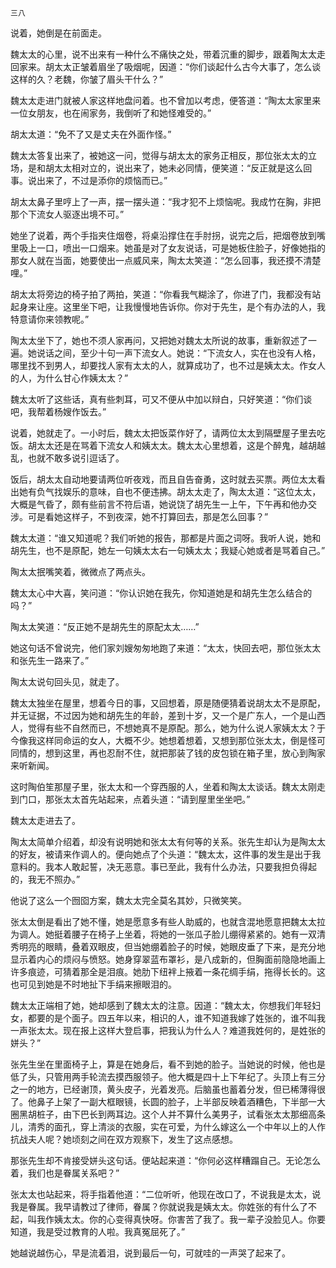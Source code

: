     三八 

   说着，她倒是在前面走。

   魏太太的心里，说不出来有一种什么不痛快之处，带着沉重的脚步，跟着陶太太走回家来。胡太太正皱着眉坐了吸烟呢，因道：“你们谈起什么古今大事了，怎么谈这样的久？老魏，你皱了眉头干什么？”

   魏太太走进门就被人家这样地盘问着。也不曾加以考虑，便答道：“陶太太家里来一位女朋友，也在闹家务，我倒听了和她怪难受的。”

   胡太太道：“免不了又是丈夫在外面作怪。”

   魏太太答复出来了，被她这一问，觉得与胡太太的家务正相反，那位张太太的立场，是和胡太太相对立的，说出来了，她未必同情，便笑道：“反正就是这么回事。说出来了，不过是添你的烦恼而已。”

   胡太太鼻子里哼上了一声，摆一摆头道：“我才犯不上烦恼呢。我成竹在胸，非把那个下流女人驱逐出境不可。”

   她坐了说着，两个手指夹住烟卷，将桌沿撑住在手肘拐，说完之后，把烟卷放到嘴里吸上一口，喷出一口烟来。她虽是对了女友说话，可是她板住脸子，好像她指的那女人就在当面，她要使出一点威风来，陶太太笑道：“怎么回事，我还摸不清楚哩。”

   胡太太将旁边的椅子拍了两拍，笑道：“你看我气糊涂了，你进了门，我都没有站起身来让座。这里坐下吧，让我慢慢地告诉你。你对于先生，是个有办法的人，我特意请你来领教呢。”

   陶太太坐下了，她也不须人家再问，又把她对魏太太所说的故事，重新叙述了一遍。她说话之间，至少十句一声下流女人。她说：“下流女人，实在也没有人格，哪里找不到男人，却要找人家有太太的人，就算成功了，也不过是姨太太。作女人的人，为什么甘心作姨太太？”

   魏太太听了这些话，真有些刺耳，可又不便从中加以辩白，只好笑道：“你们谈吧，我帮着杨嫂作饭去。”

   说着，她就走了。一小时后，魏太太把饭菜作好了，请两位太太到隔壁屋子里去吃饭。胡太太还是在骂着下流女人和姨太太。魏太太心里想着，这是个醉鬼，越胡越乱，也就不敢多说引逗话了。

   饭后，胡太太自动地要请两位听夜戏，而且自告奋勇，这时就去买票。两位太太看出她有负气找娱乐的意味，自也不便违拂。胡太太走了，陶太太道：“这位太太，大概是气昏了，颇有些前言不符后语，她说饶了胡先生一上午，下午再和他办交涉。可是看她这样子，不到夜深，她不打算回去，那是怎么回事？”

   魏太太道：“谁又知道呢？我们听她的报告，那都是片面之词呀。我听人说，她和胡先生，也不是原配，她左一句姨太太右一句姨太太；我疑心她或者是骂着自己。”

   陶太太抿嘴笑着，微微点了两点头。

   魏太太心中大喜，笑问道：“你认识她在我先，你知道她是和胡先生怎么结合的吗？”

   陶太太笑道：“反正她不是胡先生的原配太太……”

   她这句话不曾说完，他们家刘嫂匆匆地跑了来道：“太太，快回去吧，那位张太太和张先生一路来了。”

   陶太太说句回头见，就走了。

   魏太太独坐在屋里，想着今日的事，又回想着，原是随便猜着说胡太太不是原配，并无证据，不过因为她和胡先生的年龄，差到十岁，又一个是广东人，一个是山西人，觉得有些不自然而已，不想她真不是原配。那么，她为什么说人家姨太太？于今像我这样同命运的女人，大概不少。她想着想着，又想到那位张太太，倒是怪可同情的，想到这里，再也忍耐不住，就把那装了钱的皮包锁在箱子里，放心到陶家来听新闻。

   这时陶伯笙那屋子里，张太太和一个穿西服的人，坐着和陶太太谈话。魏太太刚走到门口，那张太太首先站起来，点着头道：“请到屋里坐坐吧。”

   魏太太走进去了。

   陶太太简单介绍着，却没有说明她和张太太有何等的关系。张先生却认为是陶太太的好友，被请来作调人的。便向她点了个头道：“魏太太，这件事的发生是出于我意料的。我本人敢起誓，决无恶意。事已至此，我有什么办法，只要我担负得起的，我无不照办。”

   他说了这么一个囫囵方案，魏太太完全莫名其妙，只微笑笑。

   张太太倒是看出了她不懂，她是愿意多有些人助威的，也就含混地愿意把魏太太拉为调人。她挺着腰子在椅子上坐着，将她的一张瓜子脸儿绷得紧紧的。她有一双清秀明亮的眼睛，叠着双眼皮，但当她绷着脸子的时候，她眼皮垂了下来，是充分地显示着内心的烦闷与愤怒。她身穿翠蓝布罩衫，是八成新的，但胸面前隐隐地画上许多痕迹，可猜着那全是泪痕。她肋下纽袢上掖着一条花绸手绢，拖得长长的。这也可见到她是不时地扯下手绢来擦眼泪的。

   魏太太正端相了她，她却感到了魏太太的注意。因道：“魏太太，你想我们年轻妇女，都要的是个面子。四五年以来，相识的人，谁不知道我嫁了姓张的，谁不叫我一声张太太。现在报上这样大登启事，把我认为什么人？难道我姓何的，是姓张的姘头？”

   张先生坐在里面椅子上，算是在她身后，看不到她的脸子。当她说的时候，他也是低了头，只管用两手轮流去摸西服领子。他大概是四十上下年纪了。头顶上有三分之一的地方，已经谢顶，黄头皮子，光着发亮。后脑虽也蓄着分发，但已稀薄得很了。他鼻子上架了一副大框眼镜，长圆的脸子，上半部反映着酒糟色，下半部一大圈黑胡桩子，由下巴长到两耳边。这个人并不算什么美男子，试看张太太那细高条儿，清秀的面孔，穿上清淡的衣服，实在可爱，为什么嫁这么一个中年以上的人作抗战夫人呢？她顷刻之间在双方观察下，发生了这点感想。

   那张先生却不肯接受姘头这句话。便站起来道：“你何必这样糟蹋自己。无论怎么着，我们也是眷属关系吧？”

   张太太也站起来，将手指着他道：“二位听听，他现在改口了，不说我是太太，说我是眷属。我早请教过了律师，眷属？你就说我是姨太太。你姓张的有什么了不起，叫我作姨太太。你的心变得真快呀。你害苦了我了。我一辈子没脸见人。你要知道，我是受过教育的人啦。我真冤屈死了。”

   她越说越伤心，早是流着泪，说到最后一句，可就哇的一声哭了起来了。

